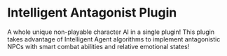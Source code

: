 # Intelligent Antagonist Plugin
A whole unique non-playable character AI in a single plugin! This plugin takes
advantage of Intelligent Agent algorithms to implement antagonistic NPCs with
smart combat abilities and relative emotional states!
